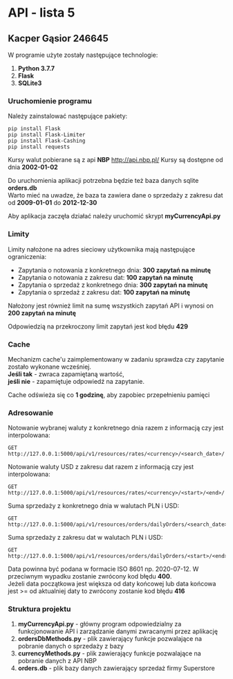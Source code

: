# API - lista 5
## Kacper Gąsior 246645

W programie użyte zostały następujące technologie:
1. **Python 3.7.7**
2. **Flask**
3. **SQLite3**

### Uruchomienie programu

Należy zainstalować następujące pakiety:
```
pip install Flask
pip install Flask-Limiter
pip install Flask-Cashing
pip install requests
```

Kursy walut pobierane są z api **NBP** http://api.nbp.pl/
Kursy są dostępne od dnia **2002-01-02**

Do uruchomienia aplikacji potrzebna będzie też baza danych sqlite **orders.db**<br/>
Warto mieć na uwadze, że baza ta zawiera dane o sprzedaży z zakresu dat od **2009-01-01** do **2012-12-30**

Aby aplikacja zaczęła działać należy uruchomić skrypt **myCurrencyApi.py**

### Limity

Limity nałożone na adres sieciowy użytkownika mają następujące ograniczenia:
* Zapytania o notowania z konkretnego dnia: **300 zapytań na minutę**
* Zapytania o notowania z zakresu dat: **100 zapytań na minutę**
* Zapytania o sprzedaż z konkretnego dnia: **300 zapytań na minutę**
* Zapytania o sprzedaż z zakresu dat: **100 zapytań na minutę**

Nałożony jest również limit na sumę wszystkich zapytań API i wynosi on **200 zapytań na minutę**

Odpowiedzią na przekroczony limit zapytań jest kod błędu **429**

### Cache

Mechanizm cache'u zaimplementowany w zadaniu sprawdza czy zapytanie zostało wykonane wcześniej.</br>
**Jeśli tak** - zwraca zapamiętaną wartość,</br>
**jeśli nie** - zapamiętuje odpowiedź na zapytanie.

Cache odświeża się co **1 godzinę**, aby zapobiec przepełnieniu pamięci

### Adresowanie

Notowanie wybranej waluty z konkretnego dnia razem z informacją czy jest interpolowana:
```
GET http://127.0.0.1:5000/api/v1/resources/rates/<currency>/<search_date>/
```
Notowanie waluty USD z zakresu dat razem z informacją czy jest interpolowana:
```
GET http://127.0.0.1:5000/api/v1/resources/rates/<currency>/<start>/<end>/

```
Suma sprzedaży z konkretnego dnia w walutach PLN i USD:
```
GET http://127.0.0.1:5000/api/v1/resources/orders/dailyOrders/<search_date>/
```
Suma sprzedaży z zakresu dat w walutach PLN i USD:
```
GET http://127.0.0.1:5000/api/v1/resources/orders/dailyOrders/<start>/<end>/
```
Data powinna być podana w formacie ISO 8601 np. 2020-07-12. W przeciwnym wypadku zostanie zwrócony kod błędu **400**.<br/>
Jeżeli data początkowa jest większa od daty końcowej lub data końcowa jest >= od aktualniej daty to zwrócony zostanie kod błędu **416**

### Struktura projektu

1. **myCurrencyApi.py** - główny program odpowiedzialny za funkcjonowanie API i zarządzanie danymi zwracanymi przez aplikację
2. **ordersDbMethods.py** - plik zawierający funkcje pozwalające na pobranie danych o sprzedaży z bazy
3. **currencyMethods.py** - plik zawierający funkcje pozwalające na pobranie danych z API NBP
4. **orders.db** - plik bazy danych zawierający sprzedaż firmy Superstore
